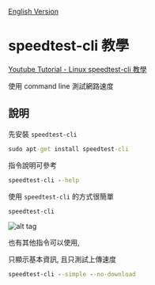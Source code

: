 [English Version](README_en.md)

# speedtest-cli 教學

[Youtube Tutorial - Linux speedtest-cli 教學](https://youtu.be/qOJdGSxHj6Q)

使用 command line 測試網路速度

## 說明

先安裝 `speedtest-cli`

```cmd
sudo apt-get install speedtest-cli
```

指令說明可參考

```cmd
speedtest-cli --help
```

使用 `speedtest-cli` 的方式很簡單

```cmd
speedtest-cli
```

![alt tag](https://i.imgur.com/bloPnpf.png)

也有其他指令可以使用,

只顯示基本資訊, 且只測試上傳速度

```cmd
speedtest-cli --simple --no-download
```
